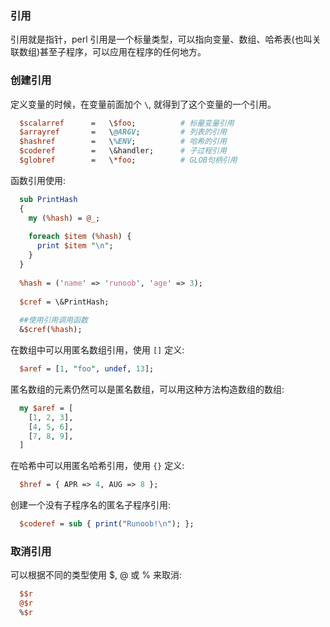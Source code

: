 
### 引用

引用就是指针，perl 引用是一个标量类型，可以指向变量、数组、哈希表(也叫关联数组)甚至子程序，可以应用在程序的任何地方。

### 创建引用

定义变量的时候，在变量前面加个 `\`, 就得到了这个变量的一个引用。
```pl
  $scalarref      =   \$foo;          # 标量变量引用
  $arrayref       =   \@ARGV;         # 列表的引用
  $hashref        =   \%ENV;          # 哈希的引用
  $coderef        =   \&handler;      # 子过程引用
  $globref        =   \*foo;          # GLOB句柄引用
```

函数引用使用:
```pl
  sub PrintHash
  {
    my (%hash) = @_;
    
    foreach $item (%hash) {
      print $item "\n";
    }
  }
  
  %hash = ('name' => 'runoob', 'age' => 3);
  
  $cref = \&PrintHash;
  
  ##使用引用调用函数
  &$cref(%hash);
```

在数组中可以用匿名数组引用，使用 `[]` 定义:
```pl
  $aref = [1, "foo", undef, 13];
```
匿名数组的元素仍然可以是匿名数组，可以用这种方法构造数组的数组:
```pl
  my $aref = [
    [1, 2, 3],
    [4, 5, 6],
    [7, 8, 9],
  ]
```

在哈希中可以用匿名哈希引用，使用 `{}` 定义:
```pl
  $href = { APR => 4, AUG => 8 };
```

创建一个没有子程序名的匿名子程序引用:
```pl
  $coderef = sub { print("Runoob!\n"); };
```


### 取消引用

可以根据不同的类型使用 $, @ 或 % 来取消:
```pl
  $$r
  @$r
  %$r
```

